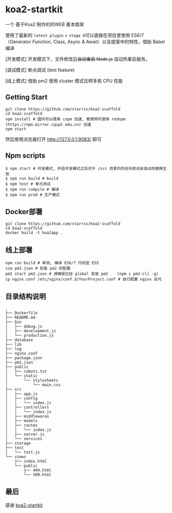 # koa2-startkit

一个 基于Koa2 制作的的WEB 基本框架

使用了最新的 `latest plugin` + `stage 0`可以直接在项目里使用 ES6/7（Generator Function, Class, Async & Await）以及提案中的特性，借助 Babel 编译

[开发模式] 开发模式下，文件修改后~~自动重启 Node.js~~ 自动热重启服务。

[调试模式] 断点调试 (test feature)

[线上模式] 借助 pm2 使用 cluster 模式压榨多核 CPU 性能

## Getting Start

```
git clone https://github.com/starriv/koa2-scaffold
cd koa2-scaffold
npm install # 国内可以使用 cnpm 加速, 教育网可使用 rednpm (https://npm.mirror.cqupt.edu.cn) 加速
npm start
```

然后使用浏览器打开 http://127.0.0.1:9083/ 即可

## Npm scripts

```
$ npm start # 开发模式, 开启开发模式之后对于 /src 目录内的任何改动会自动热替换生效
$ npm run build # build
$ npm test # 单元测试
$ npm run compile # 编译
$ npm run prod # 生产模式
```


## Docker部署
```
git clone https://github.com/starriv/koa2-scaffold
cd koa2-scaffold
docker build -t koa2app .
```

## 线上部署

```
npm run build # 单测, 编译 ES6/7 代码至 ES5
vim pm2.json # 检查 pm2 的配置
pm2 start pm2.json # 请确保已经 global 安装 pm2    (npm i pm2-cli -g)
cp nginx.conf /etc/nginx/conf.d/YourProject.conf # 自行配置 nginx 反代
```



## 目录结构说明

```
.
├── Dockerfile
├── README.md
├── bin
│   ├── debug.js
│   ├── development.js
│   └── production.js
├── database
├── lib
├── log
├── nginx.conf
├── package.json
├── pm2.json
├── public
│   ├── robots.txt
│   └── static
│       └── stylesheets
│           └── main.css
├── src
│   ├── app.js
│   ├── config
│   │   └── index.js
│   ├── controllers
│   │   └── index.js
│   ├── middlewares
│   ├── models
│   ├── routes
│   │   └── index.js
│   ├── server.js
│   └── services
├── storage
├── test
│   └── test.js
└── views
    ├── index.html
    └── public
        ├── 404.html
        └── 500.html

```


## 最后

感谢 [koa2-startkit](https://github.com/17koa/koa2-startkit.git)
